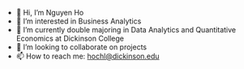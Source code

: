 - 👋 Hi, I’m Nguyen Ho
- 👀 I’m interested in Business Analytics
- 🌱 I’m currently double majoring in Data Analytics and Quantitative Economics at Dickinson College
- 💞️ I’m looking to collaborate on projects
- 📫 How to reach me: hochl@dickinson.edu
